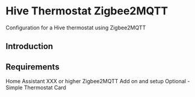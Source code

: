 # Hive Thermostat Zigbee2MQTT


Configuration for a Hive thermostat using Zigbee2MQTT


## Introduction



## Requirements

Home Assistant XXX or higher
Zigbee2MQTT Add on and setup
Optional - Simple Thermostat Card

